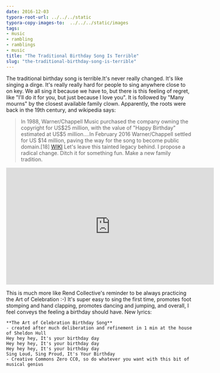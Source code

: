 ```yaml
---
date: 2016-12-03
typora-root-url: ../../../static
typora-copy-images-to:  ../../../static/images
tags:
- music
- rambling
- ramblings
- music
title: "The Traditional Birthday Song Is Terrible"
slug: "the-traditional-birthday-song-is-terrible"
---
```


The traditional birthday song is terrible.It's never really changed.
It's like singing a dirge.
It's really really hard for people to sing anywhere close to on key.
We all sing it because we have to, but there is this feeling of regret, like "I'll do it for you, but just because I love you".
It is followed by "Many mourns" by the closest available family clown.
Apparently, the roots were back in the 19th century, and wikipedia says:

> In 1988, Warner/Chappell Music purchased the company owning the copyright for US$25 million, with the value of "Happy Birthday" estimated at US$5 million....In February 2016 Warner/Chappell settled for US $14 million, paving the way for the song to become public domain.[18] [WIKI](https://en.wikipedia.org/wiki/Happy_Birthday_to_You)
> Let's leave this tainted legacy behind. I propose a radical change.
> Ditch it for something fun. Make a new family tradition.
>
>
<iframe data-preserve-html-node="true" width="560" height="315" src="https://www.youtube.com/embed/VZk5huJzElk?wmode=opaque&enablejsapi=1" frameborder="0" allowfullscreen="yes"></iframe>


This is much more like Rend Collective's reminder to be always practicing the Art of Celebration :-) It's super easy to sing the first time, promotes foot stomping and hand clapping, promotes dancing and jumping, and overall, I feel conveys the feeling a birthday should have.
New lyrics:

    **The Art of Celebration Birthday Song**
    - created after much deliberation and refinement in 1 min at the house of Sheldon Hull
    Hey hey hey, It's your birthday day
    Hey hey hey, It's your birthday day
    Hey hey hey, It's your birthday day
    Sing Loud, Sing Proud, It's Your Birthday
    - Creative Commons Zero CC0, so do whatever you want with this bit of musical genius
